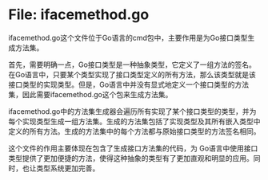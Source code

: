 # File: ifacemethod.go

ifacemethod.go这个文件位于Go语言的cmd包中，主要作用是为Go接口类型生成方法集。

首先，需要明确一点，Go接口类型是一种抽象类型，它定义了一组方法的签名。在Go语言中，只要某个类型实现了接口类型定义的所有方法，那么该类型就是该接口类型的实现类型。但是，Go语言中并没有显式地定义一个接口类型的方法集，因此需要ifacemethod.go这个包来生成方法集。

ifacemethod.go中的方法集生成器会遍历所有实现了某个接口类型的类型，并为每个实现类型生成一组方法集。生成的方法集包括了实现类型及其所有嵌入类型中定义的所有方法。生成的方法集中的每个方法都与原始接口类型的方法签名相同。

这个文件的作用主要体现在包含了生成接口方法集的代码，为 Go语言中使用接口类型提供了更加便捷的方法，使得这种抽象的类型有了更加直观和明显的应用。同时，也让类型系统更加完善。

